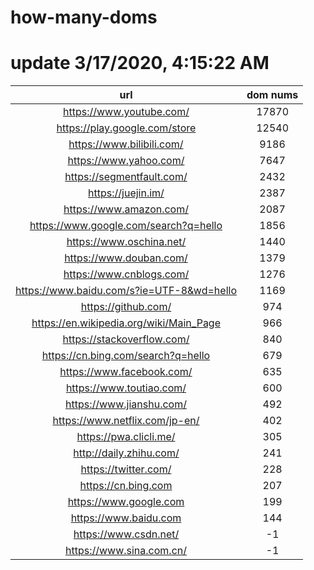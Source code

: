 # how-many-doms

# update 3/17/2020, 4:15:22 AM

url | dom nums
:-: | :-:
https://www.youtube.com/ | 17870
https://play.google.com/store | 12540
https://www.bilibili.com/ | 9186
https://www.yahoo.com/ | 7647
https://segmentfault.com/ | 2432
https://juejin.im/ | 2387
https://www.amazon.com/ | 2087
https://www.google.com/search?q=hello | 1856
https://www.oschina.net/ | 1440
https://www.douban.com/ | 1379
https://www.cnblogs.com/ | 1276
https://www.baidu.com/s?ie=UTF-8&wd=hello | 1169
https://github.com/ | 974
https://en.wikipedia.org/wiki/Main_Page | 966
https://stackoverflow.com/ | 840
https://cn.bing.com/search?q=hello | 679
https://www.facebook.com/ | 635
https://www.toutiao.com/ | 600
https://www.jianshu.com/ | 492
https://www.netflix.com/jp-en/ | 402
https://pwa.clicli.me/ | 305
http://daily.zhihu.com/ | 241
https://twitter.com/ | 228
https://cn.bing.com | 207
https://www.google.com | 199
https://www.baidu.com | 144
https://www.csdn.net/ | -1
https://www.sina.com.cn/ | -1
